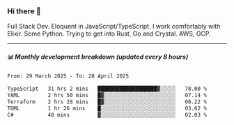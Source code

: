 ### Hi there 👋

Full Stack Dev. Eloquent in JavaScript/TypeScript. I work comfortably with Elixir. Some Python. Trying to get into Rust, Go and Crystal. AWS, GCP.

***

##### 📊 Monthly development breakdown (updated every 8 hours)

<!--START_SECTION:waka-->

```txt
From: 29 March 2025 - To: 28 April 2025

TypeScript   31 hrs 2 mins   ███████████████████▓░░░░░   78.00 %
YAML         2 hrs 50 mins   █▓░░░░░░░░░░░░░░░░░░░░░░░   07.14 %
Terraform    2 hrs 28 mins   █▓░░░░░░░░░░░░░░░░░░░░░░░   06.22 %
TOML         1 hr 26 mins    █░░░░░░░░░░░░░░░░░░░░░░░░   03.62 %
C#           48 mins         ▓░░░░░░░░░░░░░░░░░░░░░░░░   02.03 %
```

<!--END_SECTION:waka-->
